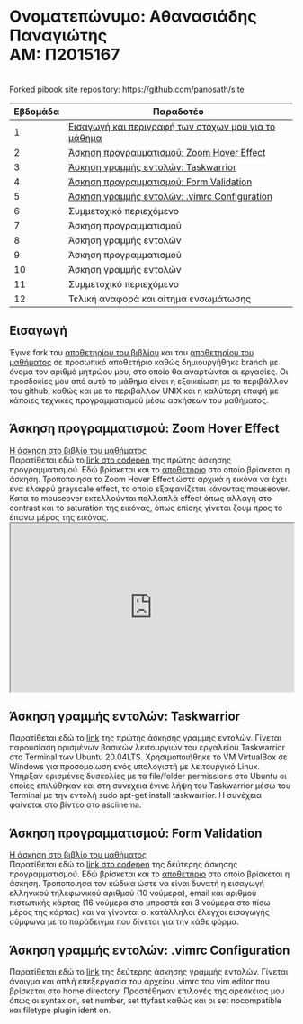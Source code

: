 <h1>Ονοματεπώνυμο: Αθανασιάδης Παναγιώτης<br>
ΑΜ: Π2015167</h1><br>
Forked pibook site repository: https://github.com/panosath/site

| Εβδομάδα | Παραδοτέο |
| --- | --- |
| 1 | [Εισαγωγή και περιγραφή των στόχων μου για το μάθημα](#εισαγωγή) |
| 2 | [Άσκηση προγραμματισμού: Zoom Hover Effect](#άσκηση-προγραμματισμού-zoom-hover-effect) |
| 3 | [Άσκηση γραμμής εντολών: Taskwarrior](#άσκηση-γραμμής-εντολών-taskwarrior) |
| 4 | [Άσκηση προγραμματισμού: Form Validation](#άσκηση-προγραμματισμού-form-validation) |
| 5 | [Άσκηση γραμμής εντολών: .vimrc Configuration](#άσκηση-γραμμής-εντολών-vimrc-configuration) |
| 6 | Συμμετοχικό περιεχόμενο |
| 7 | Άσκηση προγραμματισμού |
| 8 | Άσκηση γραμμής εντολών |
| 9 | Άσκηση προγραμματισμού |
| 10 | Άσκηση γραμμής εντολών |
| 11 | Συμμετοχικό περιεχόμενο |
| 12 | Τελική αναφορά και αίτημα ενσωμάτωσης|

<h2>Εισαγωγή</h2>
Έγινε fork του <a href="https://github.com/panosath/site" title="link to my fork of the site repo">αποθετηρίου του βιβλίου</a> και του <a href="https://github.com/panosath/hci/tree/2015167/projects/2015167" title="link to my fork of the /hci repo">αποθετηρίου του μαθήματος</a> σε προσωπικό αποθετήριο καθώς δημιουργήθηκε branch με όνομα τον αριθμό μητρώου μου, στο οποίο θα αναρτώνται οι εργασίες. Οι προσδοκίες μου από αυτό το μάθημα είναι η εξοικείωση με το περιβάλλον του github, καθώς και με το περιβάλλον UNIX και η καλύτερη επαφή με κάποιες τεχνικές προγραμματισμού μέσω ασκήσεων του μαθήματος.

<h2>Άσκηση προγραμματισμού: Zoom Hover Effect</h2>
<a href="https://panosath-pibook.netlify.app/remix/image-zoom/" title="link to netlify pibook page">Η άσκηση στο βιβλίο του μαθήματος</a><br>
Παρατίθεται εδώ το <a href="https://codepen.io/panosath/pen/WNxoJoR" title="link to codepen">link στο codepen</a> της πρώτης άσκησης προγραμματισμού. Εδώ βρίσκεται και το <a href="https://github.com/panosath/site/blob/master/_remix/image-zoom.md" title="link to repo">αποθετήριο</a> στο οποίο βρίσκεται η άσκηση. Τροποποίησα το Zoom Hover Effect ώστε αρχικά η εικόνα να έχει ενα ελαφρύ grayscale effect, το οποίο εξαφανίζεται κάνοντας mouseover. Κατα το mouseover εκτελλούνται πολλαπλά effect όπως αλλαγή στο contrast και το saturation της εικόνας, όπως επίσης γίνεται ζουμ προς το έπανω μέρος της εικόνας.
<iframe
  src="https://codepen.io/panosath/pen/WNxoJoR"
  style="width:100%; height:300px;"
></iframe>

<h2>Άσκηση γραμμής εντολών: Taskwarrior</h2>
Παρατίθεται εδώ το <a href="https://asciinema.org/a/368122" title="link to asciinema">link</a> της πρώτης άσκησης γραμμής εντολών. Γίνεται παρουσίαση ορισμένων βασικών λειτουργιών του εργαλείου Taskwarrior στο Terminal των Ubuntu 20.04LTS. Χρησιμοποιήθηκε το VM VirtualBox σε Windows για προσομοίωση ενός υπολογιστή με λειτουργικό Linux. Υπήρξαν ορισμένες δυσκολίες με τα file/folder permissions στο Ubuntu οι οποίες επιλύθηκαν και στη συνέχεια έγινε λήψη του Taskwarrior μέσω του Terminal με την εντολή sudo apt-get install taskwarrior. Η συνέχεια φαίνεται στο βίντεο στο asciinema.

<h2>Άσκηση προγραμματισμού: Form Validation</h2>
<a href="https://panosath-pibook.netlify.app/remix/form-validation/" title="link to netlify pibook page">Η άσκηση στο βιβλίο του μαθήματος</a><br>
Παρατίθεται εδώ το <a href="https://codepen.io/panosath/pen/Pozembb" title="link to codepen">link στο codepen</a> της δεύτερης άσκησης προγραμματισμού. Εδώ βρίσκεται και το <a href="https://github.com/panosath/site/blob/master/_remix/form-validation.md" title="link to repo">αποθετήριο</a> στο οποίο βρίσκεται η άσκηση. Τροποποίησα τον κώδικα ώστε να είναι δυνατή η εισαγωγή ελληνικού τηλεφωνικού αριθμού (10 νούμερα), email και αριθμού πιστωτικής κάρτας (16 νούμερα στο μπροστά και 3 νούμερα στο πίσω μέρος της κάρτας) και να γίνονται οι κατάλληλοι έλεγχοι εισαγωγής σύμφωνα με το παράδειγμα που δίνεται για την κάθε φόρμα.

<h2>Άσκηση γραμμής εντολών: .vimrc Configuration</h2>
Παρατίθεται εδώ το <a href="https://asciinema.org/a/372449" title="link to asciinema">link</a> της δεύτερης άσκησης γραμμής εντολών. Γίνεται άνοιγμα και απλή επεξεργασία του αρχείου .vimrc του vim editor που βρίσκεται στο home directory. Προστέθηκαν επιλογές της αρεσκέιας μου όπως οι syntax on, set number, set ttyfast καθώς και οι set nocompatible και filetype plugin ident on.
